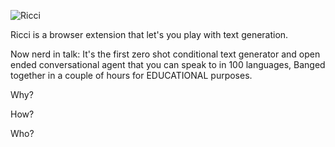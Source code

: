 ![Ricci](https://github.com/djurkis/ricci/blob/main/logo/ricci.png?raw=true)

Ricci is a browser extension that let's you play with text generation.


Now nerd in talk:
It's the first zero shot conditional text generator and open ended conversational agent
that you can speak to in 100 languages, Banged together in a couple of hours for EDUCATIONAL purposes.




Why?

How?

Who?
